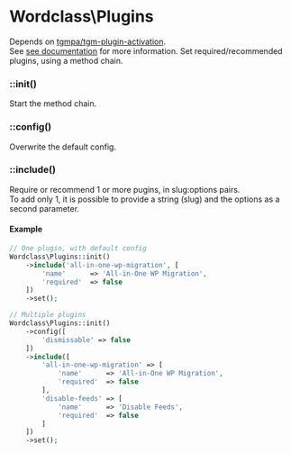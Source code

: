# Wordclass\Plugins
Depends on [tgmpa/tgm-plugin-activation](https://github.com/TGMPA/TGM-Plugin-Activation).  
See [see documentation](http://tgmpluginactivation.com/configuration/) for more information.
Set required/recommended plugins, using a method chain.  

### ::init()
Start the method chain.

### ::config()
Overwrite the default config.

### ::include()
Require or recommend 1 or more pugins, in slug:options pairs.  
To add only 1, it is possible to provide a string (slug) and the options as a second parameter.

#### Example
```php
// One plugin, with default config
Wordclass\Plugins::init()
    ->include('all-in-one-wp-migration', [
        'name'      => 'All-in-One WP Migration',
        'required'  => false
    ])
    ->set();

// Multiple plugins
Wordclass\Plugins::init()
    ->config([
        'dismissable' => false
    ])
    ->include([
        'all-in-one-wp-migration' => [
            'name'      => 'All-in-One WP Migration',
            'required'  => false
        ],
        'disable-feeds' => [
            'name'      => 'Disable Feeds',
            'required'  => false
        ]
    ])
    ->set();
```
